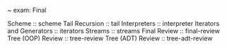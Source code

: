 ~ exam: Final

<topic>Scheme :: scheme</topic>
<topic>Tail Recursion :: tail</topic>
<topic>Interpreters :: interpreter</topic>
<topic>Iterators and Generators :: iterators</topic>
<topic>Streams :: streams</topic>
<topic>Final Review :: final-review</topic>
<topic>Tree (OOP) Review :: tree-review</topic>
<topic>Tree (ADT) Review :: tree-adt-review</topic>
